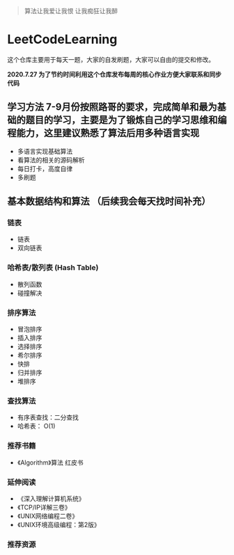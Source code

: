 >算法让我爱让我恨 让我痴狂让我醉

# LeetCodeLearning
这个仓库主要用于每天一题，大家的自发刷题，大家可以自由的提交和修改。 

**2020.7.27 为了节约时间利用这个仓库发布每周的核心作业方便大家联系和同步代码**


## 学习方法 7-9月份按照路哥的要求，完成简单和最为基础的题目的学习，主要是为了锻炼自己的学习思维和编程能力，这里建议熟悉了算法后用多种语言实现
* 多语言实现基础算法
* 看算法的相关的源码解析
* 每日打卡，高度自律
* 多刷题

## 基本数据结构和算法 （后续我会每天找时间补充）
### 链表

* 链表
* 双向链表
 
### 哈希表/散列表 (Hash Table)

* 散列函数
* 碰撞解决

### 排序算法

* 冒泡排序
* 插入排序    
* 选择排序    
* 希尔排序
* 快排   
* 归并排序  
* 堆排序

### 查找算法  
* 有序表查找：二分查找  
* 哈希表：  O(1)



### 推荐书籍
* 《Algorithm》算法 红皮书  

### 延伸阅读 
   
* 《深入理解计算机系统》    
* 《TCP/IP详解三卷》    
* 《UNIX网络编程二卷》  
* 《UNIX环境高级编程：第2版》  

### 推荐资源

